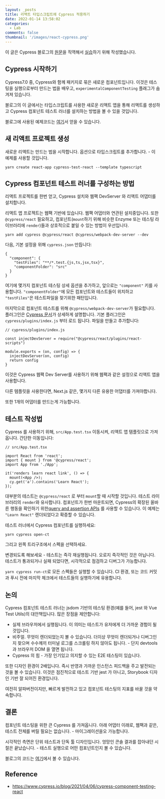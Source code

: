 ```yaml
---
layout: _posts
title: 리액트 타입스크립트에 Cypress 적용하기
date: 2022-01-14 13:58:02
categories:
  - Lab
comments: false
thumbnail: '/images/react-cypress.png'
---
```


이 글은 Cypress 블로그의 [원문](https://www.cypress.io/blog/2021/04/06/cypress-component-testing-react)을 직역해서 [실습](https://github.com/jelee603/cypress-testing-example)하기 위해 작성했습니다.

## Cypress 시작하기

Cypress7.0 중, Cypress와 함께 패키지로 묶은 새로운 컴포넌트입니다.
이것은 테스팅을 실행으로부터 만드는 법을 배우고, `experimentalComponentTesting` 플래그가 숨겨져 있습니다.

블로그의 이 글에서는 타입스크립트를 사용한 새로운 리액트 앱을 통해 리액트를 생성하고 Cypress 컴포넌트 테스트 러너를 설치하는 방법을 볼 수 있을 것입니다.

블로그에 사용된 예제코드는 [여기](https://github.com/lmiller1990/cypress-react-template)서 얻을 수 있습니다.

## 새 리액트 프로젝트 생성

새로운 리액트는 만드는 법을 시작합니다. 옵션으로 타입스크립트를 추가합니다. - 이 예제를 사용할 것입니다.

```
yarn create react-app cypress-test-react --template typescript
```

## Cypress 컴포넌트 테스트 러너를 구성하는 방법

리액트 프로젝트를 한번 얻고, Cypress 설치와 웹팩 DevServer 와 리액트 어댑터를 설치합니다.

리액트 앱 프로젝트는 웹팩 기반에 있습니다. 웹팩 어댑터와 연관된 설치중입니다.
또한 `@cypress/react` 필요하고, 컴포넌트(`mount`하기 위해 비슷한 Enzyme 또는 테스팅 라이브러리에 `render`)들과 상호적으로 붙일 수 있는 방법이 우선입니다.

```
yarn add cypress @cypress/react @cypress/webpack-dev-server --dev
```

다음, 기본 설정을 위해 `cypress.json` 만듭니다:

```
{
  "component": {
    "testFiles": "**/*.test.{js,ts,jsx,tsx}",
    "componentFolder": "src"
  }
}
```

여기에 몇가지 컴포넌트 테스팅 상세 옵션을 추가하고, 앞으로는 `"component"` 키를 사용합니다.
`"componentFolder"`에 모든 컴포넌트와 테스트들이 위치하고 `"testFiles"`은 테스트파일을 찾기위한 패턴입니다.

마지막으로 컴포넌트 테스트를 위해 `@cypress/webpack-dev-server`가 필요합니다.
플러그인은 [Cypress 문서](https://docs.cypress.io/guides/tooling/plugins-guide#Installing-plugins)가 상세하게 설명합니다.
기본 플러그인은 `cypress/plugins/index.js` 부터 로드 됩니다. 파일을 만들고 추가합니다:

```
// cypress/plugins/index.js

const injectDevServer = require("@cypress/react/plugins/react-scripts")

module.exports = (on, config) => {
  injectDevServer(on, config)
  return config
}
```

이것은 Cypress 웹팩 Dev Server를 사용하기 위해 웹팩과 같은 설정으로 리액트 앱을 사용합니다.

다른 템플릿을 사용한다면, Next.js 같은, 몇가지 다른 유용한 어댑터를 가져야합니다.

또한 1개의 어댑터를 만드는게 가능합니다.

## 테스트 작성법

Cypress 를 사용하기 위해, `src/App.test.tsx` 이동시켜, 리액트 앱 템플릿으로 가져옵니다.
간단한 이동입니다:

```
// src/App.test.tsx

import React from 'react';
import { mount } from '@cypress/react';
import App from './App';

it('renders learn react link', () => {
  mount(<App />);
  cy.get('a').contains('Learn React');
});
```

대부분의 테스트는 `@cypress/react` 로 부터 `mount`할 때 시작할 것입니다. 테스트 라이브러리의 `render`와 유사합니다. 컴포넌트가 한번 마운트되면, Cypress의 확장된 올바른 행동을 확인하기 위한[query and assertion APIs](https://docs.cypress.io/api/table-of-contents) 를 사용할 수 있습니다.
이 예제는 `"Learn React"` 렌더되었다고 확증할 수 있습니다.

테스트 러너에서 Cypress 컴포넌트를 실행하세요:

```
yarn cypress open-ct
```

그리고 왼쪽 트리구조에서 스펙을 선택하세요.

변경되도록 해보세요 - 테스트는 즉각 재실행됩니다. 오로지 즉각적인 것은 아닙니다. 테스트가 통과되거나 실패 되었다면, 시각적으로 점검하고 디버그가 가능합니다.

`yarn cypress run-ct`로 모든 스펙들은 실행할 수 있습니다. CI 환경, 또는 코드 커밋과 푸시 전에 마지막 체크에서 테스트들의 실행하기에 유용합니다.

## 논의

Cypress 컴포넌트 테스트 러너는 jsdom 기반의 테스팅 환경(예를 들어, jest 와 Vue Test Utils)의 대안책입니다. 많은 장점을 제안합니다:

- 실제 브라우저에서 실행됩니다. 이 의미는 테스트가 유저에게 더 가까운 경험이 될 것입니다.
- 비주얼. 무엇이 렌더되었는지 볼 수 있습니다. 더이상 무엇이 렌더되거나 디버그인지 찾으며 수수께끼 터미널 로그를 스크롤링 하지 않아도 됩니다. - 단지 devtools 과 브라우저 DOM 을 열면 됩니다.
- Cypress 의 힘 - 가장 인기있고 의지할 수 있는 E2E 테스팅이 있습니다.

또한 디자인 환경이 2배입니다. 즉시 반영과 가까운 인스턴스 피드백을 주고 발전되는 것을 볼 수 있습니다.
이것은 점진적으로 테스트 기반 jest 가 아니고, Storybook 디자인 기반 잘 되어진 환경입니다.

여전히 알파버전이지만, 빠르게 발전하고 있고 컴포넌트 테스팅의 지표를 바꿀 것을 약속합니다.

## 결론

컴포넌트 테스팅을 위한 큰 Cypress 를 가져옵니다. 아래 어댑터 이래로, 웹팩과 같은, 테스트 전체를 버릴 필요는 없습니다. - 마이그레이션을오 가능합니다.

시각적인 측면은 단위 테스트과 단독 툴 디자인입니다. 엉망인 콘솔 결과를 잡아내던 시절은 끝났습니다. - 테스트 실행으로 어떤 컴포넌트인지 볼 수 있습니다.

블로그의 코드는 [여기](https://github.com/lmiller1990/cypress-react-template)에서 볼 수 있습니다.

## Reference

- https://www.cypress.io/blog/2021/04/06/cypress-component-testing-react
